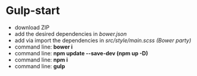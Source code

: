 # Gulp-start

<ul>
  <li>download ZIP</li>
  <li>add the desired dependencies in <i>bower.json</i></li>
  <li>add via import the dependencies in <i>src/style/main.scss (Bower party)</i></li>
  <li>command line: <strong>bower i</strong></li>
  <li>command line: <strong>npm update --save-dev (npm up -D)</strong></li>
  <li>command line: <strong>npm i</strong></li>
  <li>command line: <strong>gulp</strong></li>
</ul>

